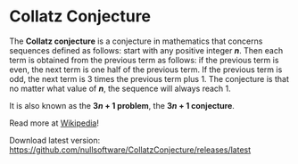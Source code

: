 # Collatz Conjecture
The **Collatz conjecture** is a conjecture in mathematics that concerns sequences defined as follows: start with any positive integer ***n***. Then each term is obtained from the previous term as follows: if the previous term is even, the next term is one half of the previous term. If the previous term is odd, the next term is 3 times the previous term plus 1. The conjecture is that no matter what value of ***n***, the sequence will always reach 1.

It is also known as the **3*n* + 1 problem**, the **3*n* + 1 conjecture**.

Read more at [Wikipedia](https://en.wikipedia.org/wiki/Collatz_conjecture)!

Download latest version: https://github.com/nullsoftware/CollatzConjecture/releases/latest
